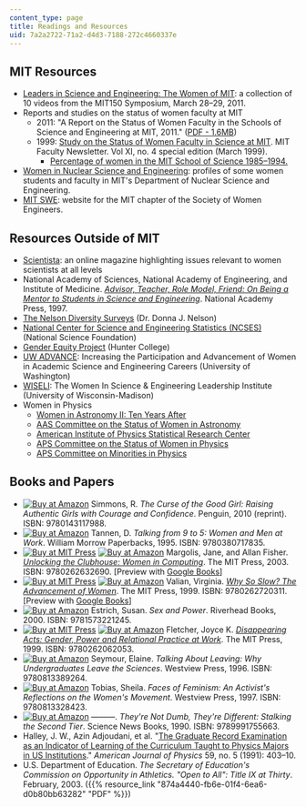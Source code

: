 ```yaml
---
content_type: page
title: Readings and Resources
uid: 7a2a2722-71a2-d4d3-7188-272c4660337e
---
```


MIT Resources
-------------

*   [Leaders in Science and Engineering: The Women of MIT](http://mit150.mit.edu/symposia/leaders-science-engineering.html): a collection of 10 videos from the MIT150 Symposium, March 28–29, 2011.
*   Reports and studies on the status of women faculty at MIT
    *   2011: "A Report on the Status of Women Faculty in the Schools of Science and Engineering at MIT, 2011." ([PDF - 1.6MB](https://facultygovernance.mit.edu/sites/default/files/reports/2011-03_Status_Women_Faculty-SoE_and_SoS.pdf))
    *   1999: [Study on the Status of Women Faculty in Science at MIT](http://web.mit.edu/fnl/women/women.html). MIT Faculty Newsletter. Vol XI, no. 4 special edition (March 1999).
        *   [Percentage of women in the MIT School of Science 1985–1994.](http://web.mit.edu/fnl/women/career.htm)
*   [Women in Nuclear Science and Engineering](http://web.mit.edu/nse/news/spotlights/women.html): profiles of some women students and faculty in MIT's Department of Nuclear Science and Engineering.
*   [MIT SWE](http://swe.mit.edu/): website for the MIT chapter of the Society of Women Engineers.

Resources Outside of MIT
------------------------

*   [Scientista](http://www.scientistafoundation.com/): an online magazine highlighting issues relevant to women scientists at all levels
*   National Academy of Sciences, National Academy of Engineering, and Institute of Medicine. [_Advisor, Teacher, Role Model, Friend: On Being a Mentor to Students in Science and Engineering_](http://www.nap.edu/openbook.php?record_id=5789&page=1). National Academy Press, 1997.
*   [The Nelson Diversity Surveys](http://drdonnajnelson.oucreate.com//diversity/top50.html) (Dr. Donna J. Nelson)
*   [National Center for Science and Engineering Statistics (NCSES)](http://www.nsf.gov/statistics/) (National Science Foundation)
*   [Gender Equity Project](http://www.hunter.cuny.edu/genderequity/) (Hunter College)
*   [UW ADVANCE](http://www.engr.washington.edu/advance): Increasing the Participation and Advancement of Women in Academic Science and Engineering Careers (University of Washington)
*   [WISELI](https://wiseli.wisc.edu/): The Women In Science & Engineering Leadership Institute (University of Wisconsin-Madison)
*   Women in Physics
    *   [Women in Astronomy II: Ten Years After](https://aas.org/comms/cswa/WIA2003)
    *   [AAS Committee on the Status of Women in Astronomy](https://cswa.aas.org/)
    *   [American Institute of Physics Statistical Research Center](http://www.aip.org/statistics/)
    *   [APS Committee on the Status of Women in Physics](http://www.aps.org/programs/women/index.cfm)
    *   [APS Committee on Minorities in Physics](http://www.aps.org/programs/minorities/index.cfm)

Books and Papers
----------------

*   [![Buy at Amazon](/images/a_logo_17.gif)](http://www.amazon.com/exec/obidos/ASIN/014311798X/ref=nosim/mitopencourse-20) Simmons, R. _The Curse of the Good Girl: Raising Authentic Girls with Courage and Confidence_. Penguin, 2010 (reprint). ISBN: 9780143117988.
*   [![Buy at Amazon](/images/a_logo_17.gif)](http://www.amazon.com/exec/obidos/ASIN/0380717832/ref=nosim/mitopencourse-20) Tannen, D. _Talking from 9 to 5: Women and Men at Work_. William Morrow Paperbacks, 1995. ISBN: 9780380717835.
*   [![Buy at MIT Press](/images/mp_logo.gif)](https://mitpress.mit.edu/9780262632690) [![Buy at Amazon](/images/a_logo_17.gif)](http://www.amazon.com/exec/obidos/ASIN/0262632691/ref=nosim/mitopencourse-20) Margolis, Jane, and Allan Fisher. [_Unlocking the Clubhouse: Women in Computing_](https://mitpress.mit.edu/9780262632690). The MIT Press, 2003. ISBN: 9780262632690. \[Preview with [Google Books](http://books.google.com/books?id=StwGQw45YoEC&pg=PAfrontcover#v=onepage)\]
*   [![Buy at MIT Press](/images/mp_logo.gif)](https://mitpress.mit.edu/9780262720311) [![Buy at Amazon](/images/a_logo_17.gif)](http://www.amazon.com/exec/obidos/ASIN/0262720310/ref=nosim/mitopencourse-20) Valian, Virginia. [_Why So Slow? The Advancement of Women_](https://mitpress.mit.edu/9780262720311). The MIT Press, 1999. ISBN: 9780262720311. \[Preview with [Google Books](http://books.google.com/books?id=qikWHO0JecAC&pg=PAfrontcover#v=onepage)\]
*   [![Buy at Amazon](/images/a_logo_17.gif)](http://www.amazon.com/exec/obidos/ASIN/1573221244/ref=nosim/mitopencourse-20) Estrich, Susan. _Sex and Power_. Riverhead Books, 2000. ISBN: 9781573221245.
*   [![Buy at MIT Press](/images/mp_logo.gif)](https://mitpress.mit.edu/9780262062053) [![Buy at Amazon](/images/a_logo_17.gif)](http://www.amazon.com/exec/obidos/ASIN/0262062054/ref=nosim/mitopencourse-20) Fletcher, Joyce K. [_Disappearing Acts: Gender, Power and Relational Practice at Work_](https://mitpress.mit.edu/9780262062053). The MIT Press, 1999. ISBN: 9780262062053.
*   [![Buy at Amazon](/images/a_logo_17.gif)](http://www.amazon.com/exec/obidos/ASIN/0813389267/ref=nosim/mitopencourse-20) Seymour, Elaine. _Talking About Leaving: Why Undergraduates Leave the Sciences_. Westview Press, 1996. ISBN: 9780813389264.
*   [![Buy at Amazon](/images/a_logo_17.gif)](http://www.amazon.com/exec/obidos/ASIN/081332842X/ref=nosim/mitopencourse-20) Tobias, Sheila. _Faces of Feminism: An Activist's Reflections on the Women's Movement_. Westview Press, 1997. ISBN: 9780813328423.
*   [![Buy at Amazon](/images/a_logo_17.gif)](http://www.amazon.com/exec/obidos/ASIN/0963350404/ref=nosim/mitopencourse-20) ———. _They're Not Dumb, They're Different: Stalking the Second Tier_. Science News Books, 1990. ISBN: 9789991755663.
*   Halley, J. W., Azin Adjoudani, et al. "[The Graduate Record Examination as an Indicator of Learning of the Curriculum Taught to Physics Majors in US Institutions](http://dx.doi.org/10.1119/1.16517)." _American Journal of Physics_ 59, no. 5 (1991): 403–10.
*   U.S. Department of Education. _The Secretary of Education's Commission on Opportunity in Athletics. "Open to All": Title IX at Thirty_. February, 2003. ({{% resource_link "874a4440-fb6e-01f4-6ea6-d0b80bb63282" "PDF" %}})